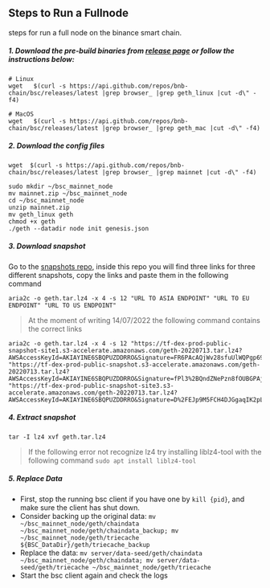 ## Steps to Run a Fullnode
steps for run a full node on the binance smart chain.

##### 1.  Download the pre-build binaries from  [release page](https://github.com/bnb-chain/bsc/releases/latest)  or follow the instructions below:
```
# Linux
wget   $(curl -s https://api.github.com/repos/bnb-chain/bsc/releases/latest |grep browser_ |grep geth_linux |cut -d\" -f4)
```
```
# MacOS
wget   $(curl -s https://api.github.com/repos/bnb-chain/bsc/releases/latest |grep browser_ |grep geth_mac |cut -d\" -f4)
```

##### 2.  Download the config files
```
wget  $(curl -s https://api.github.com/repos/bnb-chain/bsc/releases/latest |grep browser_ |grep mainnet |cut -d\" -f4)  
```
```
sudo mkdir ~/bsc_mainnet_node
mv mainnet.zip ~/bsc_mainnet_node
cd ~/bsc_mainnet_node
unzip mainnet.zip
mv geth_linux geth
chmod +x geth
./geth --datadir node init genesis.json
```

##### 3.  Download snapshot
Go to the  [snapshots repo](https://github.com/bnb-chain/bsc-snapshots), inside this repo you will find three links for three different snapshots, copy the links and paste them in the following command

```
aria2c -o geth.tar.lz4 -x 4 -s 12 "URL TO ASIA ENDPOINT" "URL TO EU ENDPOINT" "URL TO US ENDPOINT"
```

>At the moment of writing 14/07/2022 the following command contains the correct links
```
aria2c -o geth.tar.lz4 -x 4 -s 12 "https://tf-dex-prod-public-snapshot-site1.s3-accelerate.amazonaws.com/geth-20220713.tar.lz4?AWSAccessKeyId=AKIAYINE6SBQPUZDDRRO&Signature=FR6PAcAQjWv28sfuUlWQPgp69O8%3D&Expires=1660370182" "https://tf-dex-prod-public-snapshot.s3-accelerate.amazonaws.com/geth-20220713.tar.lz4?AWSAccessKeyId=AKIAYINE6SBQPUZDDRRO&Signature=fPl3%2BQndZNePzn8fOUBGPAjL4jI%3D&Expires=1660370183" "https://tf-dex-prod-public-snapshot-site3.s3-accelerate.amazonaws.com/geth-20220713.tar.lz4?AWSAccessKeyId=AKIAYINE6SBQPUZDDRRO&Signature=D%2FEJp9M5FCH4DJGgaqIK2pLUPNY%3D&Expires=1660370183"
```
##### 4.  Extract snapshot
```
tar -I lz4 xvf geth.tar.lz4
```

> If the following error not recognize lz4 try installing liblz4-tool with the following command
`sudo apt install liblz4-tool`

##### 5.  Replace Data
-   First, stop the running bsc client if you have one by  `kill {pid}`, and make sure the client has shut down.
-   Consider backing up the original data:  `mv ~/bsc_mainnet_node/geth/chaindata ~/bsc_mainnet_node/geth/chaindata_backup; mv ~/bsc_mainnet_node/geth/triecache ${BSC_DataDir}/geth/triecache_backup`
-   Replace the data:  `mv server/data-seed/geth/chaindata ~/bsc_mainnet_node/geth/chaindata; mv server/data-seed/geth/triecache ~/bsc_mainnet_node/geth/triecache`
-   Start the bsc client again and check the logs
